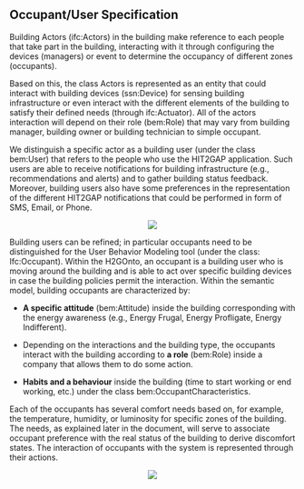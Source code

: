 ## Occupant/User Specification

Building Actors (ifc:Actors) in the building make reference to each people that take part in the building, interacting with it through configuring the devices (managers) or event to determine the occupancy of different zones (occupants). 


Based on this, the class Actors is represented as an entity that could interact with building devices (ssn:Device) for sensing building infrastructure or even interact with the different elements of the building to satisfy their defined needs (through ifc:Actuator). All of the actors interaction will depend on their role (bem:Role) that may vary from building manager, building owner or building technician to simple occupant.

We distinguish a specific actor as a building user (under the class bem:User) that refers to the people who use the HIT2GAP application. Such users are able to receive notifications for building infrastructure (e.g., recommendations and alerts) and to gather building status feedback. Moreover, building users also have some preferences in the representation of the different HIT2GAP notifications that could be performed in form of SMS, Email, or Phone.

<div style="text-align:center">
<img src="http://www.plantuml.com/plantuml/png/DSbD2W8n343Xg-W1fW6NxaG6Vq0ww7Y0caQdaAQbJV3wpiRTutlR9CWMoHfl5jNQzm0jVDqdwM8lwzImY9AemvBXV9btfyCqZCzXkllhU9p_v4KXXwxK81RiK3c8McRmY5RNVbJ2z4vuAv7OrNNz0000"/>
</div>

Building users can be refined; in particular occupants need to be distinguished for the User Behavior Modeling tool (under the class: Ifc:Occupant). Within the H2GOnto, an occupant is a building user who is moving around the building and is able to act over specific building devices in case the building policies permit the interaction. Within the semantic model, building occupants are characterized by:

- **A specific attitude** (bem:Attitude) inside the building corresponding with the energy awareness (e.g., Energy Frugal, Energy Profligate, Energy Indifferent).

- Depending on the interactions and the building type, the occupants interact with the building according to **a role** (bem:Role) inside a company that allows them to do some action.

- **Habits and a behaviour** inside the building (time to start working or end working, etc.) under the class bem:OccupantCharacteristics.

Each of the occupants has several comfort needs based on, for example, the temperature, humidity, or luminosity for specific zones of the building. The needs, as explained later in the document, will serve to associate occupant preference with the real status of the building to derive discomfort states. The interaction of occupants with the system is represented through their actions.


<div style="text-align:center">
    <img src="http://www.plantuml.com/plantuml/png/DSbD2i8m443Xg-W1cW6NxeeKVq1IIZr0d0msC9c4P0QlRpVk7jyx9a6sIDRuiAdMVWPeuUi-IJTxMwU6HPH47POCj_jwkexpCBs6UV6FwRB-oOj23bsfGIpOeN8GjSpW4QtklH07JKMU9HAxkgyV">
</div>
